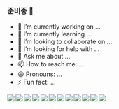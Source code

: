 ### 준비중 👋

- 🔭 I’m currently working on ...
- 🌱 I’m currently learning ...
- 👯 I’m looking to collaborate on ...
- 🤔 I’m looking for help with ...
- 💬 Ask me about ...
- 📫 How to reach me: ...
- 😄 Pronouns: ...
- ⚡ Fun fact: ...

<img src="https://img.shields.io/badge/HTML-E34F26?style=float-square&logo=HTML5&logoColor=white" align='left'/>
<img src="https://img.shields.io/badge/CSS-1572B6?style=float-square&logo=HTML5&logoColor=white" align='left'/>
<img src="https://img.shields.io/badge/JS-F7DF1E?style=float-square&logo=JavaScript&logoColor=white" align='left'/>
<img src="https://img.shields.io/badge/jQuery-0769AD?style=float-square&logo=jQuery&logoColor=white" align='left'/>
<img src="https://img.shields.io/badge/Bootstrap-7952B3?style=float-square&logo=Bootstrap&logoColor=white" align='left'/>
<img src="https://img.shields.io/badge/-A8B9CC?style=float-square&logo=C&logoColor=white" align='left'/>
<img src="https://img.shields.io/badge/Java-007396?style=float-square&logo=Java&logoColor=white" align='left'/>
<img src="https://img.shields.io/badge/Python-3776AB?style=float-square&logo=Python&logoColor=white" align='left'/>
<img src="https://img.shields.io/badge/Spring-6DB33F?style=float-square&logo=Spring&logoColor=white" align='left'/>
<img src="https://img.shields.io/badge/Oracle-F80000?style=float-square&logo=Oracle&logoColor=white" align='left'/>   
<img src="https://img.shields.io/badge/MySQL-4479A1?style=float-square&logo=MySQL&logoColor=white" align='left'/>
<img src="https://img.shields.io/badge/Linux-FCC624?style=float-square&logo=Linux&logoColor=black" align='left'/>






